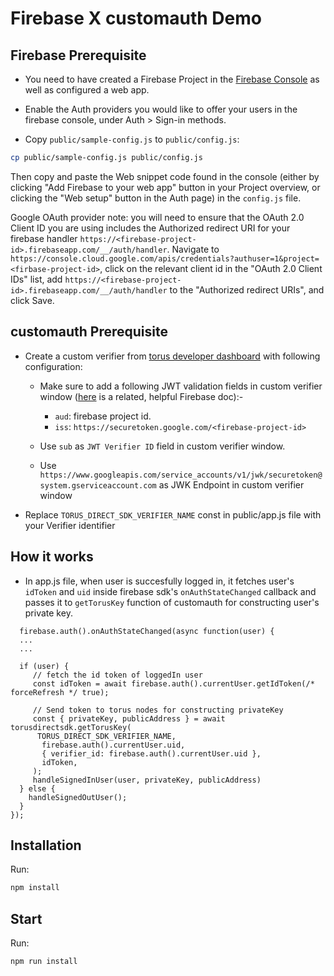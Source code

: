 # Firebase X customauth Demo

## Firebase Prerequisite

- You need to have created a Firebase Project in the
  [Firebase Console](https://firebase.google.com/console/) as well as configured a web app.

- Enable the Auth providers you would like to offer your users in the firebase console, under
  Auth > Sign-in methods.

- Copy `public/sample-config.js` to `public/config.js`:

```bash
cp public/sample-config.js public/config.js
```

Then copy and paste the Web snippet code found in the console (either by clicking "Add Firebase to
your web app" button in your Project overview, or clicking the "Web setup" button in the Auth page)
in the `config.js` file.

Google OAuth provider note: you will need to ensure that the OAuth 2.0 Client ID you are using includes the Authorized redirect URI for your firebase handler `https://<firebase-project-id>.firebaseapp.com/__/auth/handler`. Navigate to `https://console.cloud.google.com/apis/credentials?authuser=1&project=<firbase-project-id>`, click on the relevant client id in the "OAuth 2.0 Client IDs" list, add `https://<firebase-project-id>.firebaseapp.com/__/auth/handler` to the "Authorized redirect URIs", and click Save.

## customauth Prerequisite

- Create a custom verifier from [torus developer dashboard](https://developer.tor.us) with following configuration:

  - Make sure to add a following JWT validation fields in custom verifier window ([here](https://firebase.google.com/docs/auth/admin/verify-id-tokens#retrieve_id_tokens_on_clients) is a related, helpful Firebase doc):-

    - `aud`: firebase project id.
    - `iss`: `https://securetoken.google.com/<firebase-project-id>`

  - Use `sub` as `JWT Verifier ID` field in custom verifier window.

  - Use `https://www.googleapis.com/service_accounts/v1/jwk/securetoken@system.gserviceaccount.com` as JWK Endpoint in custom verifier window

- Replace `TORUS_DIRECT_SDK_VERIFIER_NAME` const in public/app.js file with your Verifier identifier

## How it works

- In app.js file, when user is succesfully logged in, it fetches user's `idToken` and `uid` inside firebase sdk's `onAuthStateChanged` callback and passes it to `getTorusKey` function of customauth for constructing user's private key.

```
  firebase.auth().onAuthStateChanged(async function(user) {
  ...
  ...

  if (user) {
     // fetch the id token of loggedIn user
     const idToken = await firebase.auth().currentUser.getIdToken(/* forceRefresh */ true);

     // Send token to torus nodes for constructing privateKey
     const { privateKey, publicAddress } = await torusdirectsdk.getTorusKey(
      TORUS_DIRECT_SDK_VERIFIER_NAME,
       firebase.auth().currentUser.uid,
       { verifier_id: firebase.auth().currentUser.uid },
       idToken,
     );
     handleSignedInUser(user, privateKey, publicAddress)
  } else {
    handleSignedOutUser();
  }
});
```

## Installation

Run:

```bash
npm install
```

## Start

Run:

```bash
npm run install
```
